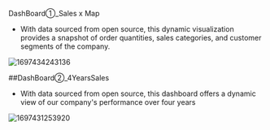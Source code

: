 DashBoard①_Sales x Map

- With data sourced from open source, this dynamic visualization provides a snapshot of order quantities, sales categories, and customer segments of the company.

![1697434243136](https://github.com/CHENCHENfafu/Tableau/assets/122192829/75879a0a-8234-4f82-b2a8-d186c87c38aa)


##DashBoard②_4YearsSales

- With data sourced from open source, this dashboard offers a dynamic view of our company's performance over four years

![1697431253920](https://github.com/CHENCHENfafu/Tableau/assets/122192829/6dc15bdc-e9b0-4644-aaab-4f723d2e5f31)
